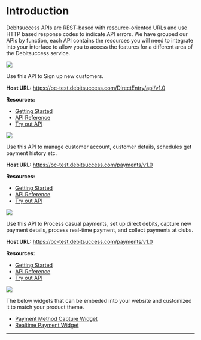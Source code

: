 # Introduction 
Debitsuccess APIs are REST-based with resource-oriented URLs and use HTTP based response codes to indicate API errors. We have grouped our APIs by function, each API contains the resources you will need to integrate into your interface to allow you to access the features for a different area of the Debitsuccess service.


<!--
type: tab
title: Customer Sign-up API
-->


![](https://drive.google.com/uc?export=view&id=1wPPYU8jy4qL02sUMw4plbrFeC_uTDF_E) 

Use this API to Sign up new customers.

**Host URL:** https://oc-test.debitsuccess.com/DirectEntry/api/v1.0

**Resources:**

- [Getting Started](https://debitsuccess.atlassian.net/wiki/spaces/DDE/pages/1301282979/Customer+Sign-up)
- [API Reference](https://debitsuccess.stoplight.io/docs/debitsuccess-api/Customer-Sign-up-API.v1.yaml)
- [Try out API](https://debitsuccess.stoplight.io/docs/debitsuccess-api/Customer-Sign-up-API.v1.yaml/paths/~1accounttemplates/post)

<!--
type: tab
title: Customer Services API
-->

![](https://drive.google.com/uc?export=view&id=1gmkI7FnAhla_QJXDPIksTD10vdrS_hU3)

Use this API to manage customer account, customer details, schedules get payment history etc.

**Host URL:** https://oc-test.debitsuccess.com/payments/v1.0

**Resources:** 

- [Getting Started](https://debitsuccess.atlassian.net/wiki/spaces/DDE/pages/1709736204/Customer+Services)
- [API Reference](https://debitsuccess.stoplight.io/docs/debitsuccess-api/CustomerServicesApi.yaml)
- [Try out API](https://debitsuccess.stoplight.io/docs/debitsuccess-api/CustomerServicesApi.yaml/paths/~1customers/post)

<!--
type: tab
title: Payments API
-->

![](https://drive.google.com/uc?export=view&id=1JayBpSpqPi6tTsozcnd2D7KesIjHALd6)

Use this API to Process casual payments, set up direct debits, capture new payment details, process real-time payment, and collect payments at clubs.

**Host URL:** https://oc-test.debitsuccess.com/payments/v1.0

**Resources:**  


- [Getting Started](https://debitsuccess.atlassian.net/wiki/spaces/DDE/pages/1709082493/Payments)
- [API Reference](https://debitsuccess.stoplight.io/docs/debitsuccess-api/PaymentsAPI.v1.json)
- [Try out API](https://debitsuccess.stoplight.io/docs/debitsuccess-api/PaymentsAPI.v1.json/paths/~1account~1creditcard/post)

<!--
type: tab
title: Widgets
-->

![](https://drive.google.com/uc?export=view&id=1VrjRQqDmjB5tNIJZL9kgfODk8XvEECmP)

The below widgets that can be embeded into your website and customized it to match your product theme. 


- [Payment Method Capture Widget](../docs/Widgets/Payment-Capture-Widget.md)
- [Realtime Payment Widget](../docs/Widgets/Real-time-payment-widget.md)

<!-- type: tab-end -->

*****

